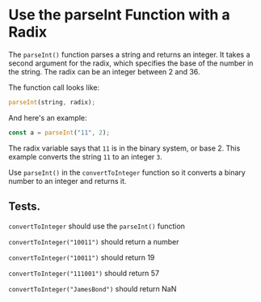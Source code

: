# Use the parseInt Function with a Radix

The `parseInt()` function parses a string and returns an integer. It takes a second argument for the radix, which specifies the base of the number in the string. The radix can be an integer between 2 and 36.

The function call looks like:

```javascript
parseInt(string, radix);
```

And here's an example:

```javascript
const a = parseInt("11", 2);
```

The radix variable says that `11` is in the binary system, or base 2. This example converts the string `11` to an integer `3`.

Use `parseInt()` in the `convertToInteger` function so it converts a binary number to an integer and returns it.

## Tests.

`convertToInteger` should use the `parseInt()` function

`convertToInteger("10011")` should return a number

`convertToInteger("10011")` should return 19

`convertToInteger("111001")` should return 57

`convertToInteger("JamesBond")` should return NaN
